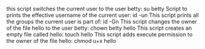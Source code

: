 this script switches the current user to the user betty: su betty
Script to prints the effective username of the current user: id -un
This script prints all the groups the current user is part of: id -Gn
This script changes the owner of the file hello to the user betty: chown betty hello 
This script creates an empty file called hello: touch hello
This script adds execute permission to the owner of the file hello: chmod u+x hello